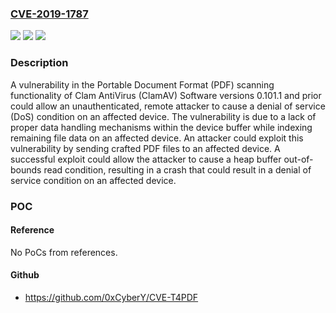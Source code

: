 ### [CVE-2019-1787](https://cve.mitre.org/cgi-bin/cvename.cgi?name=CVE-2019-1787)
![](https://img.shields.io/static/v1?label=Product&message=ClamAV&color=blue)
![](https://img.shields.io/static/v1?label=Version&message=%3D%200.101.1%20&color=brighgreen)
![](https://img.shields.io/static/v1?label=Vulnerability&message=CWE-20%20Improper%20Input%20Validation&color=brighgreen)

### Description

A vulnerability in the Portable Document Format (PDF) scanning functionality of Clam AntiVirus (ClamAV) Software versions 0.101.1 and prior could allow an unauthenticated, remote attacker to cause a denial of service (DoS) condition on an affected device. The vulnerability is due to a lack of proper data handling mechanisms within the device buffer while indexing remaining file data on an affected device. An attacker could exploit this vulnerability by sending crafted PDF files to an affected device. A successful exploit could allow the attacker to cause a heap buffer out-of-bounds read condition, resulting in a crash that could result in a denial of service condition on an affected device.

### POC

#### Reference
No PoCs from references.

#### Github
- https://github.com/0xCyberY/CVE-T4PDF


